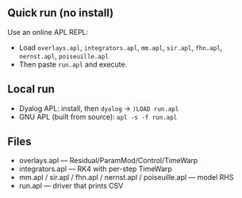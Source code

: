 
## Quick run (no install)
Use an online APL REPL:
- Load `overlays.apl`, `integrators.apl`, `mm.apl`, `sir.apl`, `fhn.apl`, `nernst.apl`, `poiseuille.apl`
- Then paste `run.apl` and execute.

## Local run
- Dyalog APL: install, then `dyalog` → `)LOAD run.apl`
- GNU APL (built from source): `apl -s -f run.apl`

## Files
- overlays.apl — Residual/ParamMod/Control/TimeWarp
- integrators.apl — RK4 with per-step TimeWarp
- mm.apl / sir.apl / fhn.apl / nernst.apl / poiseuille.apl — model RHS
- run.apl — driver that prints CSV
